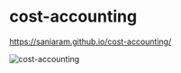 # cost-accounting
https://saniaram.github.io/cost-accounting/

![cost-accounting](https://github.com/Saniaram/cost-accounting/assets/116489247/fe0cf632-4be0-4896-bb9d-e441dc412748)
